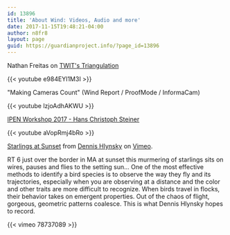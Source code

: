 ```yaml
---
id: 13896
title: 'About Wind: Videos, Audio and more'
date: 2017-11-15T19:48:21-04:00
author: n8fr8
layout: page
guid: https://guardianproject.info/?page_id=13896
---
```


Nathan Freitas on [TWIT's Triangulation](https://www.youtube.com/watch?v=e984EYI1M3I)  

{{< youtube e984EYI1M3I >}}

"Making Cameras Count" (Wind Report / ProofMode / InformaCam)

{{< youtube lzjoAdhAKWU >}}

[IPEN Workshop 2017 - Hans Christoph Steiner](https://www.youtube.com/watch?v=aVopRmj4bRo)

{{< youtube aVopRmj4bRo >}}


[Starlings at Sunset](https://vimeo.com/78737089) from [Dennis Hlynsky](https://vimeo.com/dennishlynsky) on [Vimeo](https://vimeo.com).

RT 6 just over the border in MA at sunset this murmering of starlings sits on wires, pauses and flies to the setting sun... One of the most effective methods to identify a bird species is to observe the way they fly and its trajectories, especially when you are observing at a distance and the color and other traits are more difficult to recognize. When birds travel in flocks, their behavior takes on emergent properties. Out of the chaos of flight, gorgeous, geometric patterns coalesce. This is what Dennis Hlynsky hopes to record.

{{< vimeo 78737089 >}}
